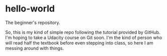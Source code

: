 # hello-world
The beginner's repository.

So, this is my kind of simple repo following the tutorial provided by GitHub.  I'm hoping to take a Udacity course on Git soon.  I'm the kind of person who will read half the textbook before even stepping into class, so here I am messing around with things.
